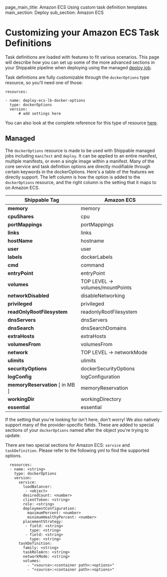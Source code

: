 page_main_title: Amazon ECS Using custom task definition templates
main_section: Deploy
sub_section: Amazon ECS

# Customizing your Amazon ECS Task Definitions

Task definitions are loaded with features to fit various scenarios. This page will describe how you can set up some of the more advanced sections in your Shippable pipeline when deploying using the managed [deploy job](/platform/jobs-deploy/).

Task definitions are fully customizable through the `dockerOptions` type resource, so you'll need one of those:
```
resources:

- name: deploy-ecs-lb-docker-options
  type: dockerOptions
  version:
      # add settings here

```
You can also look at the complete reference for this type of resource [here](../platform/resource-dockeroptions).

## Managed

The `dockerOptions` resource is made to be used with Shippable managed jobs including `manifest` and `deploy`.  It can be applied to an entire manifest, multiple manifests, or even a single image within a manifest.  Many of the core service and task definition options are directly modifiable through certain keywords in the dockerOptions.  Here's a table of the features we directly support.  The left column is how the option is added to the `dockerOptions` resource, and the right column is the setting that it maps to on Amazon ECS.

| Shippable Tag | Amazon ECS |
|-|-|
| **memory** | memory |
| **cpuShares**  | cpu|
| **portMappings** | portMappings|
| **links**  | links|
| **hostName** | hostname|
| **user** | user|
| **labels** | dockerLabels|
| **cmd** | command |
| **entryPoint** | entryPoint|
| **volumes** | TOP LEVEL -> volumes/mountPoints |
| **networkDisabled** | disableNetworking|
| **privileged** | privileged |
| **readOnlyRootFilesystem** | readonlyRootFilesystem |
| **dnsServers** | dnsServers |
| **dnsSearch** | dnsSearchDomains |
| **extraHosts** | extraHosts |
| **volumesFrom** | volumesFrom |
| **network** | TOP LEVEL -> networkMode |
| **ulimits** | ulimits |
| **securityOptions** | dockerSecurityOptions |
| **logConfig** | logConfiguration |
| **memoryReservation**  [ in MB ]  | memoryReservation |
| **workingDir** | workingDirectory |
| **essential** | essential |


If the setting that you're looking for isn't here, don't worry! We also natively support many of the provider-specific fields.  These are added to special sections of your `dockerOptions` named after the object you're trying to update.

There are two special sections for Amazon ECS: `service` and `taskDefinition`. Please refer to the following yml to find the supported options.
```
  resources:
  - name: <string>
    type: dockerOptions
    version:
      service:
        loadBalancer:
         - <object>
        desiredCount: <number>
        clientToken: <string>
        role: <string>
        deploymentConfiguration:
          maximumPercent: <number>
          minimumHealthyPercent: <number>
        placementStrategy:
         - field: <string>
           type: <string>
         - field: <string>
           type: <string>
      taskDefinition:
        family: <string>
        taskRoleArn: <string>
        networkMode: <string>
        volumes:
          - "<source>:<container path>:<options>"
          - "<source>:<container path>:<options>"
```
